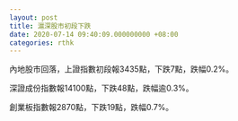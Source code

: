 ```yaml
---
layout: post
title: 滬深股市初段下跌
date: 2020-07-14 09:40:09.000000000 +08:00
categories: rthk
---
```


內地股市回落，上證指數初段報3435點，下跌7點，跌幅0.2%。

深證成份指數報14100點，下跌48點，跌幅逾0.3%。

創業板指數報2870點，下跌19點，跌幅0.7%。
